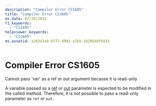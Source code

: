 ```yaml
---
description: "Compiler Error CS1605"
title: "Compiler Error CS1605"
ms.date: 07/20/2015
f1_keywords: 
  - "CS1605"
helpviewer_keywords: 
  - "CS1605"
ms.assetid: a202d3a9-9777-4902-a7b9-1628640f9433
---
```

# Compiler Error CS1605
Cannot pass 'var' as a ref or out argument because it is read-only  
  
 A variable passed as a [ref](../language-reference/keywords/ref.md) or [out](../language-reference/keywords/out-parameter-modifier.md) parameter is expected to be modified in the called method. Therefore, it is not possible to pass a read-only parameter as `ref` or `out`.
